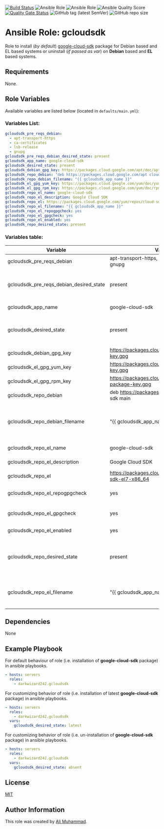 [![Build Status](https://travis-ci.com/darkwizard242/ansible-role-gcloudsdk.svg?branch=master)](https://travis-ci.com/darkwizard242/ansible-role-gcloudsdk) ![Ansible Role](https://img.shields.io/ansible/role/46261?color=dark%20green%20) ![Ansible Role](https://img.shields.io/ansible/role/d/46261?label=role%20downloads) ![Ansible Quality Score](https://img.shields.io/ansible/quality/46261?label=ansible%20quality%20score) [![Quality Gate Status](https://sonarcloud.io/api/project_badges/measure?project=ansible-role-gcloudsdk&metric=alert_status)](https://sonarcloud.io/dashboard?id=ansible-role-gcloudsdk) ![GitHub tag (latest SemVer)](https://img.shields.io/github/tag/darkwizard242/ansible-role-gcloudsdk?label=release) ![GitHub repo size](https://img.shields.io/github/repo-size/darkwizard242/ansible-role-gcloudsdk?color=orange&style=flat-square)

# Ansible Role: gcloudsdk

Role to install (_by default_) [google-cloud-sdk](https://cloud.google.com/sdk) package for Debian based and EL based systems or uninstall (_if passed as var_) on **Debian** based and **EL** based systems.

## Requirements

None.

## Role Variables

Available variables are listed below (located in `defaults/main.yml`):

### Variables List:

```yaml
gcloudsdk_pre_reqs_debian:
  - apt-transport-https
  - ca-certificates
  - lsb-release
  - gnupg
gcloudsdk_pre_reqs_debian_desired_state: present
gcloudsdk_app_name: google-cloud-sdk
gcloudsdk_desired_state: present
gcloudsdk_debian_gpg_key: https://packages.cloud.google.com/apt/doc/apt-key.gpg
gcloudsdk_repo_debian: "deb https://packages.cloud.google.com/apt cloud-sdk main"
gcloudsdk_repo_debian_filename: "{{ gcloudsdk_app_name }}"
gcloudsdk_el_gpg_yum_key: https://packages.cloud.google.com/yum/doc/yum-key.gpg
gcloudsdk_el_gpg_rpm_key: https://packages.cloud.google.com/yum/doc/rpm-package-key.gpg
gcloudsdk_repo_el_name: google-cloud-sdk
gcloudsdk_repo_el_description: Google Cloud SDK
gcloudsdk_repo_el: https://packages.cloud.google.com/yum/repos/cloud-sdk-el7-x86_64
gcloudsdk_repo_el_filename: "{{ gcloudsdk_app_name }}"
gcloudsdk_repo_el_repogpgcheck: yes
gcloudsdk_repo_el_gpgcheck: yes
gcloudsdk_repo_el_enabled: yes
gcloudsdk_repo_desired_state: present
```

### Variables table:

Variable                                | Value (default)                                                    | Description
--------------------------------------- | ------------------------------------------------------------------ | -------------------------------------------------------------------------------------------------------------------------------------------------------------------------------------------------------------------
gcloudsdk_pre_reqs_debian               | apt-transport-https, ca-certificates, lsb-release, gnupg           | Package required by Azure CLI on Debain based systems.
gcloudsdk_pre_reqs_debian_desired_state | present                                                            | State of the gcloudsdk_pre_reqs_debian_desired_state packages. Whether to install, verify if available or to uninstall (i.e. ansible apt module values: `present`, `latest`, or `absent`)
gcloudsdk_app_name                      | google-cloud-sdk                                                   | Name of Azure CLI package i.e. `google-cloud-sdk`
gcloudsdk_desired_state                 | present                                                            | State of the gcloudsdk_app_name package (i.e. `google-cloud-sdk` package itself.). Whether to install, verify if available or to uninstall (i.e. ansible apt module values: `present`, `latest`, or `absent`)
gcloudsdk_debian_gpg_key                | <https://packages.cloud.google.com/apt/doc/apt-key.gpg>            | Azure CLI GPG required on Debian based systems.
gcloudsdk_el_gpg_yum_key                | <https://packages.cloud.google.com/yum/doc/yum-key.gpg>            | Azure CLI GPG (yum) required on EL based systems.
gcloudsdk_el_gpg_rpm_key                | <https://packages.cloud.google.com/yum/doc/rpm-package-key.gpg>    | Azure CLI GPG (rpm) required on EL based systems.
gcloudsdk_repo_debian                   | deb <https://packages.cloud.google.com/apt> cloud-sdk main         | Repository URL for Debian based systems.
gcloudsdk_repo_debian_filename          | "{{ gcloudsdk_app_name }}"                                         | Name of the repository file that will be stored at `/etc/apt/sources.list.d/` on Debian based systems. Defaults to the variable value for "{{ gcloudsdk_app_name }}" which is `google-cloud-sdk` .
gcloudsdk_repo_el_name                  | google-cloud-sdk                                                   | Repository name for Azure CLI on EL based systems.
gcloudsdk_repo_el_description           | Google Cloud SDK                                                   | Description to be added in EL based repository file for Azure CLI.
gcloudsdk_repo_el                       | <https://packages.cloud.google.com/yum/repos/cloud-sdk-el7-x86_64> | Repository `baseurl` for Azure CLI on EL based systems.
gcloudsdk_repo_el_repogpgcheck          | yes                                                                | Boolean operation for performing gpg check against atom's repository gpg. Can either be **yes** or **no**.
gcloudsdk_repo_el_gpgcheck              | yes                                                                | Boolean for whether to perform gpg check against Azure CLI on EL based systems.
gcloudsdk_repo_el_enabled               | yes                                                                | Boolean for whether to set Azure CLI repo as 'enabled' on EL based systems.
gcloudsdk_repo_desired_state            | present                                                            | `present` indicates creating the repository file if it doesn't exist on Debian or EL based systems. Alternative is `absent` (not recommended as it will prevent from installation of **google-cloud-sdk** pacakge).
gcloudsdk_repo_el_filename              | "{{ gcloudsdk_app_name }}"                                         | Name of the repository file that will be stored at `/etc/yum/sources.list.d/` on EL based systems. Defaults to the variable value for "{{ gcloudsdk_app_name }}" which is `google-cloud-sdk` .

## Dependencies

None

## Example Playbook

For default behaviour of role (i.e. installation of **google-cloud-sdk** package) in ansible playbooks.

```yaml
- hosts: servers
  roles:
    - darkwizard242.gcloudsdk
```

For customizing behavior of role (i.e. installation of latest **google-cloud-sdk** package) in ansible playbooks.

```yaml
- hosts: servers
  roles:
    - darkwizard242.gcloudsdk
  vars:
    gcloudsdk_desired_state: latest
```

For customizing behavior of role (i.e. un-installation of **google-cloud-sdk** package) in ansible playbooks.

```yaml
- hosts: servers
  roles:
    - darkwizard242.gcloudsdk
  vars:
    gcloudsdk_desired_state: absent
```

## License

[MIT](https://github.com/darkwizard242/ansible-role-gcloudsdk/blob/master/LICENSE)

## Author Information

This role was created by [Ali Muhammad](https://www.linkedin.com/in/ali-muhammad-759791130/).
